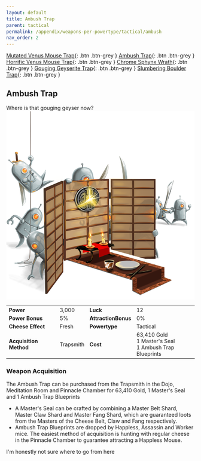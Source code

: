 ```yaml
---
layout: default
title: Ambush Trap
parent: tactical
permalink: /appendix/weapons-per-powertype/tactical/ambush
nav_order: 2
---
```

<span class="fs-1">[Mutated Venus Mouse Trap](/appendix/weapons-per-powertype/tactical/mvmt){: .btn .btn-grey } </span><span class="fs-1"> [Ambush Trap](/appendix/weapons-per-powertype/tactical/ambush){: .btn .btn-grey } </span><span class="fs-1"> [Horrific Venus Mouse Trap](/appendix/weapons-per-powertype/tactical/hvmt){: .btn .btn-grey } </span><span class="fs-1"> [Chrome Sphynx Wrath](/appendix/weapons-per-powertype/tactical/csw){: .btn .btn-grey } </span><span class="fs-1"> [Gouging Geyserite Trap](/appendix/weapons-per-powertype/tactical/ggt){: .btn .btn-grey } </span><span class="fs-1"> [Slumbering Boulder Trap](/appendix/weapons-per-powertype/tactical/sbt){: .btn .btn-grey } </span>

## Ambush Trap
Where is that gouging geyser now?
<img src="/assets/images/ambush.png" alt="OG Sneaky" width="600">

|||||
|---|---|---|---|
| __Power__ 	| 3,000| __Luck__ 	| 12 	|
| __Power Bonus__ 	| 5% 	|__AttractionBonus__ 	| 0% 	|
| __Cheese Effect__ 	| Fresh 	| __Powertype__ 	| Tactical 	|
| __Acquisition Method__ 	| Trapsmith 	| __Cost__ 	| 63,410 Gold <br> 1 Master's Seal <br> 1 Ambush Trap Blueprints	|

### Weapon Acquisition
The Ambush Trap can be purchased from the Trapsmith in the Dojo, Meditation Room and Pinnacle Chamber for 63,410 Gold, 1 Master's Seal and 1 Ambush Trap Blueprints
- A Master's Seal can be crafted by combining a Master Belt Shard, Master Claw Shard and Master Fang Shard, which are guaranteed loots from the Masters of the Cheese Belt, Claw and Fang respectively.
- Ambush Trap Blueprints are dropped by Happless, Assassin and Worker mice. The easiest method of acquisition is hunting with regular cheese in the Pinnacle Chamber to guarantee attracting a Happless Mouse.

I'm honestly not sure where to go from here